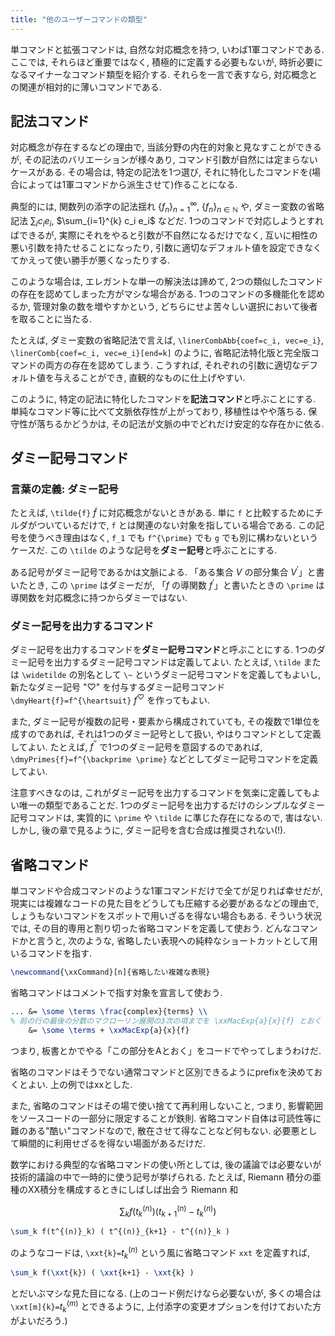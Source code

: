 ```yaml
---
title: "他のユーザーコマンドの類型"
---
```


単コマンドと拡張コマンドは, 自然な対応概念を持つ, いわば1軍コマンドである. ここでは, それらほど重要ではなく, 積極的に定義する必要もないが, 時折必要になるマイナーなコマンド類型を紹介する. それらを一言で表すなら, 対応概念との関連が相対的に薄いコマンドである.

## 記法コマンド

対応概念が存在するなどの理由で, 当該分野の内在的対象と見なすことができるが, その記法のバリエーションが様々あり, コマンド引数が自然には定まらないケースがある. その場合は, 特定の記法を1つ選び, それに特化したコマンドを(場合によっては1軍コマンドから派生させて)作ることになる.

典型的には, 関数列の添字の記法揺れ $\{f_n\}_{n=1}^{\infty}$, $\{f_n\}_{n \in \mathbb{N}}$ や, ダミー変数の省略記法 $\sum_{i} c_i e_i$, $\sum_{i=1}^{k} c_i e_i$ などだ. 1つのコマンドで対応しようとすればできるが, 実際にそれをやると引数が不自然になるだけでなく, 互いに相性の悪い引数を持たせることになったり, 引数に適切なデフォルト値を設定できなくてかえって使い勝手が悪くなったりする.

このような場合は, エレガントな単一の解決法は諦めて, 2つの類似したコマンドの存在を認めてしまった方がマシな場合がある. 1つのコマンドの多機能化を認めるか, 管理対象の数を増やすかという, どちらにせよ苦々しい選択において後者を取ることに当たる.

たとえば, ダミー変数の省略記法で言えば, `\linerCombAbb{coef=c_i, vec=e_i}`, `\linerComb{coef=c_i, vec=e_i}[end=k]` のように, 省略記法特化版と完全版コマンドの両方の存在を認めてしまう. こうすれば, それぞれの引数に適切なデフォルト値を与えることができ, 直観的なものに仕上げやすい.

このように, 特定の記法に特化したコマンドを**記法コマンド**と呼ぶことにする. 単純なコマンド等に比べて文脈依存性が上がっており, 移植性はやや落ちる. 保守性が落ちるかどうかは, その記法が文脈の中でどれだけ安定的な存在かに依る.

## ダミー記号コマンド

### 言葉の定義: ダミー記号

たとえば, `\tilde{f}` $\tilde{f}$ に対応概念がないときがある. 単に `f` と比較するためにチルダがついているだけで, `f` とは関連のない対象を指している場合である. この記号を使うべき理由はなく, `f_1` でも `f^{\prime}` でも `g` でも別に構わないというケースだ. この `\tilde` のような記号を**ダミー記号**と呼ぶことにする.

ある記号がダミー記号であるかは文脈による. 「ある集合 $V$ の部分集合 $V^{\prime}$」と書いたとき, この `\prime` はダミーだが, 「$f$ の導関数 $f^{\prime}$」と書いたときの `\prime` は導関数を対応概念に持つからダミーではない.

### ダミー記号を出力するコマンド

ダミー記号を出力するコマンドを**ダミー記号コマンド**と呼ぶことにする.
1つのダミー記号を出力するダミー記号コマンドは定義してよい.
たとえば, `\tilde` または `\widetilde` の別名として `\~` というダミー記号コマンドを定義してもよいし, 新たなダミー記号 "$\heartsuit$" を付与するダミー記号コマンド `\dmyHeart{f}=f^{\heartsuit}` $f^{\heartsuit}$ を作ってもよい.

また, ダミー記号が複数の記号・要素から構成されていても, その複数で1単位を成すのであれば, それは1つのダミー記号として扱い, やはりコマンドとして定義してよい. たとえば, $f^{\backprime \prime}$ で1つのダミー記号を意図するのであれば, `\dmyPrimes{f}=f^{\backprime \prime}` などとしてダミー記号コマンドを定義してよい.

注意すべきなのは, これがダミー記号を出力するコマンドを気楽に定義してもよい唯一の類型であることだ. 1つのダミー記号を出力するだけのシンプルなダミー記号コマンドは, 実質的に `\prime` や `\tilde` に準じた存在になるので, 害はない. しかし, 後の章で見るように, ダミー記号を含む合成は推奨されない(!).

## 省略コマンド

単コマンドや合成コマンドのような1軍コマンドだけで全てが足りれば幸せだが, 現実には複雑なコードの見た目をどうしても圧縮する必要があるなどの理由で, しょうもないコマンドをスポットで用いざるを得ない場合もある. そういう状況では, その目的専用と割り切った省略コマンドを定義して使おう. どんなコマンドかと言うと, 次のような, 省略したい表現への純粋なショートカットとして用いるコマンドを指す.

```tex
\newcommand{\xxCommand}[n]{省略したい複雑な表現}
```

省略コマンドはコメントで指す対象を宣言して使おう.

```tex
... &= \some \terms \frac{complex}{terms} \\
% 前の行の最後の分数のマクローリン展開の3次の項までを \xxMacExp{a}{x}{f} とおく
    &= \some \terms + \xxMacExp{a}{x}{f}
```

つまり, 板書とかでやる「この部分をAとおく」をコードでやってしまうわけだ.

省略のコマンドはそうでない通常コマンドと区別できるようにprefixを決めておくとよい. 上の例ではxxとした.

また, 省略のコマンドはその場で使い捨てて再利用しないこと, つまり, 影響範囲をソースコードの一部分に限定することが鉄則. 省略コマンド自体は可読性等に難のある"酷い"コマンドなので, 散在させて得なことなど何もない. 必要悪として瞬間的に利用せざるを得ない場面があるだけだ.

数学における典型的な省略コマンドの使い所としては, 後の議論では必要ないが技術的議論の中で一時的に使う記号が挙げられる. たとえば, Riemann 積分の亜種のXX積分を構成するときにしばしば出会う Riemann 和

$$\sum_k f(t^{(n)}_k) ( t^{(n)}_{k+1} - t^{(n)}_k )$$

```tex
\sum_k f(t^{(n)}_k) ( t^{(n)}_{k+1} - t^{(n)}_k )
```

のようなコードは, `\xxt{k}=`$t^{(n)}_k$ という風に省略コマンド `xxt` を定義すれば,

```tex
\sum_k f(\xxt{k}) ( \xxt{k+1} - \xxt{k} )
```

とだいぶマシな見た目になる. (上のコード例だけなら必要ないが, 多くの場合は `\xxt[m]{k}=`$t^{(m)}_{k}$ とできるように, 上付添字の変更オプションを付けておいた方がよいだろう.)
